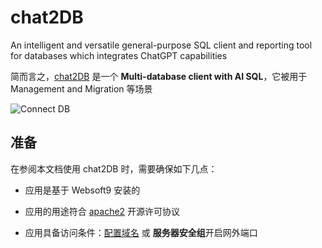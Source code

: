 # chat2DB

An intelligent and versatile general-purpose SQL client and reporting tool for databases which integrates ChatGPT capabilities

简而言之，[chat2DB](https://chat2db.ai/) 是一个 **Multi-database client with AI SQL**，它被用于 Management and Migration  等场景


![Connect DB](https://libs.websoft9.com/Websoft9/DocsPicture/zh/chat2db/chat2db-gui-websoft9.png)


## 准备

在参阅本文档使用 chat2DB 时，需要确保如下几点：

- 应用是基于 Websoft9 安装的

- 应用的用途符合 [apache2](https://opensource.org/licenses/Apache-2.0) 开源许可协议

- 应用具备访问条件：[配置域名](./guide/appsetdomain) 或 **服务器安全组**开启网外端口